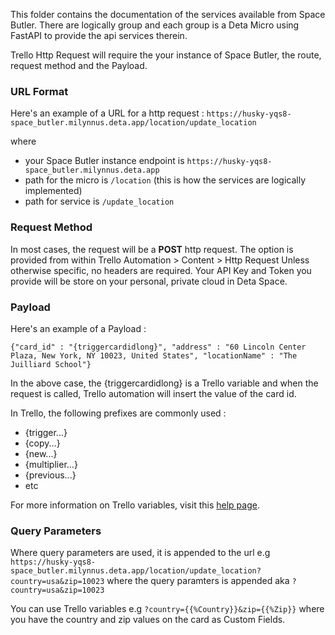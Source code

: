 This folder contains the documentation of the services available from Space Butler. There are logically group and each group is a Deta Micro using FastAPI to provide the api services therein.

Trello Http Request will require the your instance of Space Butler, the route, request method and the Payload.

### URL Format

Here's an example of a URL for a http request :
`https://husky-yqs8-space_butler.milynnus.deta.app/location/update_location`

where

- your Space Butler instance endpoint is `https://husky-yqs8-space_butler.milynnus.deta.app`
- path for the micro is `/location` (this is how the services are logically implemented)
- path for service is `/update_location`

### Request Method

In most cases, the request will be a **POST** http request. The option is provided from within Trello Automation > Content > Http Request
Unless otherwise specific, no headers are required. Your API Key and Token you provide will be store on your personal, private cloud in Deta Space.

### Payload

Here's an example of a Payload :

`{"card_id" : "{triggercardidlong}", "address" : "60 Lincoln Center Plaza, New York, NY 10023, United States", "locationName" : "The Juilliard School"}`

In the above case, the {triggercardidlong} is a Trello variable and when the request is called, Trello automation will insert the value of the card id.

In Trello, the following prefixes are commonly used :

- {trigger...}
- {copy...}
- {new...}
- {multiplier...}
- {previous...}
- etc

For more information on Trello variables, visit this [help page](https://help.trello.com/article/1157-variables).

### Query Parameters

Where query parameters are used, it is appended to the url e.g `https://husky-yqs8-space_butler.milynnus.deta.app/location/update_location?country=usa&zip=10023` where the query paramters is appended aka `?country=usa&zip=10023`

You can use Trello variables e.g `?country={{%Country}}&zip={{%Zip}}` where you have the country and zip values on the card as Custom Fields. 
